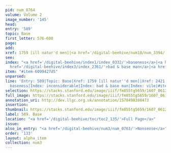 ```yaml
---
pid: num_0764
volume: Volume 2
image_number: '145'
head:
entry: '589'
topic: Base
first_letter: 576-600
page:
add:
xref: 1759 [ill natur'd men]|<a href='/digital-beehive/num10/num_3394/'>2421 [Vile]</a>
see:
index: "<a href='/digital-beehive/index1/index_0332/'>baseness</a>|<a href='/digital-beehive/index3/index_1969/'>inconsiderable</a>|<a
  href='/digital-beehive/index3/index_2361/'>bad & base man</a>|<a href='/digital-beehive/index5/index_4281/'>vile</a>"
item: "#item-6099427d5"
unparsed:
line: 'Entry: 589|Topic: Base|Xref: 1759 [ill natur''d men]|Xref: 2421 [Vile]|Index:
  baseness|Index: inconsiderable|Index: bad & base man|Index: vile|#item-6099427d5'
selection: https://stacks.stanford.edu/image/iiif/fm855tg5659/1607_0612/464,2531,2822,442/full/0/default.jpg
full_image: https://stacks.stanford.edu/image/iiif/fm855tg5659/1607_0612/full/full/0/default.jpg
annotation_uri: http://dev.llgc.org.uk/annotation/1578498388473
insertion:
thumbnail: https://stacks.stanford.edu/image/iiif/fm855tg5659/1607_0612/464,2531,600,180/250,/0/default.jpg
label: 589. Base
location: "<a href='/digital-beehive/toc/toc2_135/'>Full Page</a>"
issue:
also_in_entry: "<a href='/digital-beehive/num3/num_0763/'>Nonsense</a>"
order: '133'
layout: alpha_item
collection: num3
---
```

